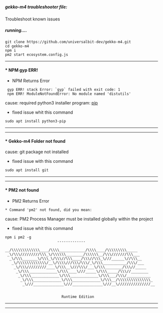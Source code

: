 ##### gekko-m4 troubleshooter file: 
Troubleshoot known issues 

##### running....
```
git clone https://github.com/universalbit-dev/gekko-m4.git
cd gekko-m4
npm i
pm2 start ecosystem.config.js
```
---
#### * NPM gyp ERR!
* NPM Returns Error
```
 gyp ERR! stack Error: `gyp` failed with exit code: 1
 npm ERR! ModuleNotFoundError: No module named 'distutils'
```
cause: required python3  installer program: [pip](https://docs.python.org/3/installing/index.html)
* fixed issue whit this command
```
sudo apt install python3-pip
```
---
---

#### * Gekko-m4 Folder not found
cause: git package not installed
* fixed issue with this command
```
sudo apt install git
```
---
---

#### * PM2 not found

* PM2 Returns Error
```
* Command 'pm2' not found, did you mean:
```
cause: PM2 Process Manager must be installed globally within the project
* fixed issue whit this command
```
npm i pm2 -g
                        -------------

__/\\\\\\\\\\\\\____/\\\\____________/\\\\____/\\\\\\\\\_____
 _\/\\\/////////\\\_\/\\\\\\________/\\\\\\__/\\\///////\\\___
  _\/\\\_______\/\\\_\/\\\//\\\____/\\\//\\\_\///______\//\\\__
   _\/\\\\\\\\\\\\\/__\/\\\\///\\\/\\\/_\/\\\___________/\\\/___
    _\/\\\/////////____\/\\\__\///\\\/___\/\\\________/\\\//_____
     _\/\\\_____________\/\\\____\///_____\/\\\_____/\\\//________
      _\/\\\_____________\/\\\_____________\/\\\___/\\\/___________
       _\/\\\_____________\/\\\_____________\/\\\__/\\\\\\\\\\\\\\\_
        _\///______________\///______________\///__\///////////////__


                          Runtime Edition

```
---
---

